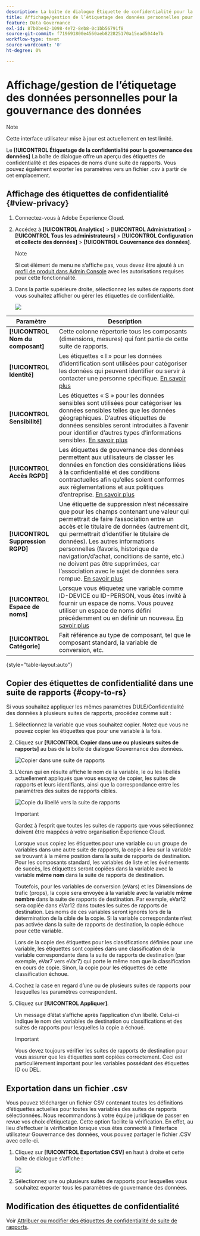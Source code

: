 ```yaml
---
description: La boîte de dialogue Étiquette de confidentialité pour la gouvernance des données offre un aperçu des étiquettes de confidentialité et des espaces de noms d’une suite de rapports. Vous pouvez également exporter les paramètres vers un fichier .csv à partir de cet emplacement.
title: Affichage/gestion de l’étiquetage des données personnelles pour la gouvernance des données
feature: Data Governance
exl-id: 87b0be42-1098-4e72-8eb8-0c1bb56791f8
source-git-commit: f719691800e4560aeb822825170a15ead5044e7b
workflow-type: tm+mt
source-wordcount: '0'
ht-degree: 0%

---
```


# Affichage/gestion de l’étiquetage des données personnelles pour la gouvernance des données

>[!NOTE]
>
>Cette interface utilisateur mise à jour est actuellement en test limité.

Le **[!UICONTROL Étiquetage de la confidentialité pour la gouvernance des données]** La boîte de dialogue offre un aperçu des étiquettes de confidentialité et des espaces de noms d’une suite de rapports. Vous pouvez également exporter les paramètres vers un fichier .csv à partir de cet emplacement.

## Affichage des étiquettes de confidentialité {#view-privacy}

1. Connectez-vous à Adobe Experience Cloud.
1. Accédez à  **[!UICONTROL Analytics]** > **[!UICONTROL Administration]** > **[!UICONTROL Tous les administrateurs]** > **[!UICONTROL Configuration et collecte des données]** > **[!UICONTROL Gouvernance des données]**.

   >[!NOTE]
   >
   >Si cet élément de menu ne s’affiche pas, vous devez être ajouté à un [profil de produit dans Admin Console](https://experienceleague.adobe.com/docs/analytics/admin/admin-console/permissions/product-profile.html?lang=fr) avec les autorisations requises pour cette fonctionnalité.

1. Dans la partie supérieure droite, sélectionnez les suites de rapports dont vous souhaitez afficher ou gérer les étiquettes de confidentialité.

   ![](assets/privacy_labeling.png)

| Paramètre | Description |
| --- | --- |
| **[!UICONTROL Nom du composant]** | Cette colonne répertorie tous les composants (dimensions, mesures) qui font partie de cette suite de rapports. |
| **[!UICONTROL Identité]** | Les étiquettes « I » pour les données d’identification sont utilisées pour catégoriser les données qui peuvent identifier ou servir à contacter une personne spécifique. [En savoir plus](https://experienceleague.adobe.com/docs/analytics/admin/data-governance/gdpr-labels.html?lang=en#identity-data-labels) |
| **[!UICONTROL Sensibilité]** | Les étiquettes « S » pour les données sensibles sont utilisées pour catégoriser les données sensibles telles que les données géographiques. D’autres étiquettes de données sensibles seront introduites à l’avenir pour identifier d’autres types d’informations sensibles. [En savoir plus](https://experienceleague.adobe.com/docs/analytics/admin/data-governance/gdpr-labels.html?lang=en#sensitive-data-labels) |
| **[!UICONTROL Accès RGPD]** | Les étiquettes de gouvernance des données permettent aux utilisateurs de classer les données en fonction des considérations liées à la confidentialité et des conditions contractuelles afin qu’elles soient conformes aux réglementations et aux politiques d’entreprise. [En savoir plus](https://experienceleague.adobe.com/docs/analytics/admin/data-governance/gdpr-labels.html?lang=en#data-privacy-access-labels) |
| **[!UICONTROL Suppression RGPD]** | Une étiquette de suppression n’est nécessaire que pour les champs contenant une valeur qui permettrait de faire l’association entre un accès et le titulaire de données (autrement dit, qui permettrait d’identifier le titulaire de données). Les autres informations personnelles (favoris, historique de navigation/d’achat, conditions de santé, etc.) ne doivent pas être supprimées, car l’association avec le sujet de données sera rompue. [En savoir plus](https://experienceleague.adobe.com/docs/analytics/admin/data-governance/gdpr-labels.html?lang=en#data-privacy-delete-labels) |
| **[!UICONTROL Espace de noms]** | Lorsque vous étiquetez une variable comme ID-DEVICE ou ID-PERSON, vous êtes invité à fournir un espace de noms. Vous pouvez utiliser un espace de noms défini précédemment ou en définir un nouveau. [En savoir plus](https://experienceleague.adobe.com/docs/analytics/admin/data-governance/gdpr-labels.html?lang=en#section_F0A47AF8DA384A26BD56032D0ABFD2D7) |
| **[!UICONTROL Catégorie]** | Fait référence au type de composant, tel que le composant standard, la variable de conversion, etc. |

{style=&quot;table-layout:auto&quot;}

## Copier des étiquettes de confidentialité dans une suite de rapports  {#copy-to-rs}

Si vous souhaitez appliquer les mêmes paramètres DULE/Confidentialité des données à plusieurs suites de rapports, procédez comme suit :

1. Sélectionnez la variable que vous souhaitez copier. Notez que vous ne pouvez copier les étiquettes que pour une variable à la fois.
1. Cliquez sur **[!UICONTROL Copier dans une ou plusieurs suites de rapports]** au bas de la boîte de dialogue Gouvernance des données.

   ![Copier dans une suite de rapports](assets/copy_to_reportsuite.png)

1. L’écran qui en résulte affiche le nom de la variable, le ou les libellés actuellement appliqués que vous essayez de copier, les suites de rapports et leurs identifiants, ainsi que la correspondance entre les paramètres des suites de rapports cibles.

   ![Copie du libellé vers la suite de rapports](assets/copy_to_rs.png)

   >[!IMPORTANT]
   >
   >Gardez à l’esprit que toutes les suites de rapports que vous sélectionnez doivent être mappées à votre organisation Experience Cloud.

   Lorsque vous copiez les étiquettes pour une variable ou un groupe de variables dans une autre suite de rapports, la copie a lieu sur la variable se trouvant à la même position dans la suite de rapports de destination. Pour les composants standard, les variables de liste et les événements de succès, les étiquettes seront copiées dans la variable avec la variable **même nom** dans la suite de rapports de destination.

   Toutefois, pour les variables de conversion (eVars) et les Dimensions de trafic (props), la copie sera envoyée à la variable avec la variable **même nombre** dans la suite de rapports de destination. Par exemple, eVar12 sera copiée dans eVar12 dans toutes les suites de rapports de destination. Les noms de ces variables seront ignorés lors de la détermination de la cible de la copie. Si la variable correspondante n’est pas activée dans la suite de rapports de destination, la copie échoue pour cette variable.

   Lors de la copie des étiquettes pour les classifications définies pour une variable, les étiquettes sont copiées dans une classification de la variable correspondante dans la suite de rapports de destination (par exemple, eVar7 vers eVar7) qui porte le même nom que la classification en cours de copie. Sinon, la copie pour les étiquettes de cette classification échoue.

1. Cochez la case en regard d’une ou de plusieurs suites de rapports pour lesquelles les paramètres correspondent.
1. Cliquez sur **[!UICONTROL Appliquer]**.

   Un message d’état s’affiche après l’application d’un libellé. Celui-ci indique le nom des variables de destination ou classifications et des suites de rapports pour lesquelles la copie a échoué.

   >[!IMPORTANT]
   >
   >Vous devez toujours vérifier les suites de rapports de destination pour vous assurer que les étiquettes sont copiées correctement. Ceci est particulièrement important pour les variables possédant des étiquettes ID ou DEL.

## Exportation dans un fichier .csv

Vous pouvez télécharger un fichier CSV contenant toutes les définitions d’étiquettes actuelles pour toutes les variables des suites de rapports sélectionnées. Nous recommandons à votre équipe juridique de passer en revue vos choix d’étiquetage. Cette option facilite la vérification. En effet, au lieu d’effectuer la vérification lorsque vous êtes connecté à l’interface utilisateur Gouvernance des données, vous pouvez partager le fichier .CSV avec celle-ci.

1. Cliquez sur **[!UICONTROL Exportation CSV]** en haut à droite et cette boîte de dialogue s’affiche :

   ![](assets/export_csv.png)

1. Sélectionnez une ou plusieurs suites de rapports pour lesquelles vous souhaitez exporter tous les paramètres de gouvernance des données.

## Modification des étiquettes de confidentialité

Voir [Attribuer ou modifier des étiquettes de confidentialité de suite de rapports](/help/admin/c-data-governance/gdpr-setup-reportsuite.md).
